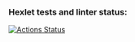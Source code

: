 ### Hexlet tests and linter status:
[![Actions Status](https://github.com/sazanik/fastify-web-development-project-6/actions/workflows/hexlet-check.yml/badge.svg)](https://github.com/sazanik/fastify-web-development-project-6/actions)